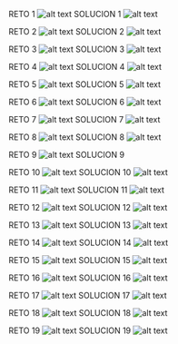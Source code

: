 RETO 1
![alt text](capturas/reto1.png)
SOLUCION 1
![alt text](capturas/solucion1.png)


RETO 2
![alt text](capturas/reto2.png)
SOLUCION 2
![alt text](capturas/solucion2.png)

RETO 3
![alt text](capturas/reto3.png)
SOLUCION 3
![alt text](capturas/solucion3.png)

RETO 4
![alt text](capturas/reto4.png)
SOLUCION 4
![alt text](capturas/solucion4.png)

RETO 5
![alt text](capturas/reto5.png)
SOLUCION 5
![alt text](capturas/solucion5.png)

RETO 6
![alt text](capturas/reto6.png)
SOLUCION 6
![alt text](capturas/solucion6.png)

RETO 7
![alt text](capturas/reto7.png)
SOLUCION 7
![alt text](capturas/solucion7.png)

RETO 8
![alt text](capturas/reto8.png)
SOLUCION 8
![alt text](capturas/solucion8.png)

RETO 9
![alt text](capturas/reto9.png)
SOLUCION 9


RETO 10 
![alt text](<capturas/reto desconocido.png>)
SOLUCION 10
![alt text](<capturas/solucion desconocidad.png>)

RETO 11
![alt text](<capturas/reto desconocido 2.png>)
SOLUCION 11
![alt text](<capturas/solucion desconocidad 2.png>)

RETO 12 
![alt text](<capturas/reto desconocido 3.png>)
SOLUCION 12
![alt text](<capturas/solucion desconocidad 3.png>)

RETO 13 
![alt text](<capturas/reto desconocido4.png>)
SOLUCION 13
![alt text](<capturas/solucion desconocidad 4.png>)

RETO 14 
![alt text](<capturas/reto desconocido 5.png>)
SOLUCION 14
![alt text](<capturas/solucion desconocidad 5.png>)

RETO 15 
![alt text](<capturas/RETO 15 .png>)
SOLUCION 15
![alt text](<capturas/SOLUCION 15.png>)

RETO 16 
![alt text](<capturas/RETO 16.png>)
SOLUCION 16
![alt text](<capturas/SOLUCION 16.png>)

RETO 17 
![alt text](<capturas/RETO 17.png>)
SOLUCION 17
![alt text](<capturas/SOLUCION 17.png>)

RETO 18
![alt text](<capturas/RETO 18.png>)
SOLUCION 18 
![alt text](<capturas/SOLUCION 18.png>)

RETO 19 
![alt text](<capturas/RETO 19.png>)
SOLUCION 19
![alt text](<capturas/SOLUCION 19.png>)

